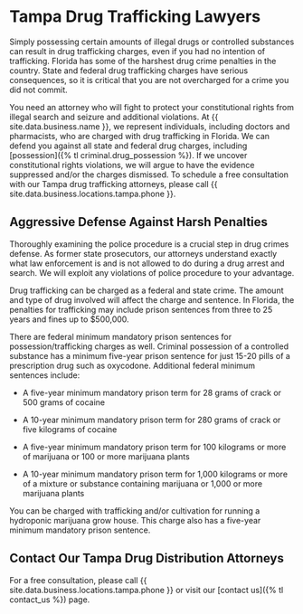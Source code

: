# Tampa Drug Trafficking Lawyers

Simply possessing certain amounts of illegal drugs or controlled substances can result in drug trafficking charges, even if you had no intention of trafficking. Florida has some of the harshest drug crime penalties in the country. State and federal drug trafficking charges have serious consequences, so it is critical that you are not overcharged for a crime you did not commit.

You need an attorney who will fight to protect your constitutional rights from illegal search and seizure and additional violations. At {{ site.data.business.name }}, we represent individuals, including doctors and pharmacists, who are charged with drug trafficking in Florida. We can defend you against all state and federal drug charges,
including [possession]({% tl criminal.drug_possession %}). If we uncover constitutional rights violations, we will argue to have the evidence suppressed and/or the charges dismissed. To schedule a free consultation with our Tampa drug trafficking attorneys, please call {{ site.data.business.locations.tampa.phone }}.

## Aggressive Defense Against Harsh Penalties

Thoroughly examining the police procedure is a crucial step in drug crimes defense. As former state prosecutors, our attorneys understand exactly what law enforcement is and is not allowed to do during a drug arrest and search. We will exploit any violations of police procedure to your advantage.

Drug trafficking can be charged as a federal and state crime. The amount and type of drug involved will affect the charge and sentence. In Florida, the penalties for trafficking may include prison sentences from three to 25 years and fines up to $500,000.

There are federal minimum mandatory prison sentences for possession/trafficking charges as well. Criminal possession of a controlled substance has a minimum five-year prison sentence for just 15-20 pills of a prescription drug such as oxycodone. Additional federal minimum sentences include:

* A five-year minimum mandatory prison term for 28 grams of crack or 500 grams of cocaine

* A 10-year minimum mandatory prison term for 280 grams of crack or five kilograms of cocaine

* A five-year minimum mandatory prison term for 100 kilograms or more of marijuana or 100 or more marijuana plants

* A 10-year minimum mandatory prison term for 1,000 kilograms or more of a mixture or substance containing marijuana or 1,000 or more marijuana plants

You can be charged with trafficking and/or cultivation for running a hydroponic marijuana grow house. This charge also has a five-year minimum mandatory prison sentence.

## Contact Our Tampa Drug Distribution Attorneys

For a free consultation, please call {{ site.data.business.locations.tampa.phone }} or visit our [contact us]({% tl contact_us %}) page.